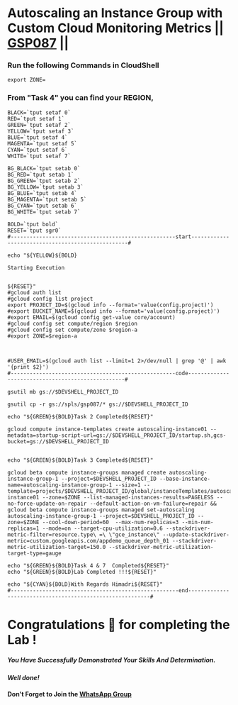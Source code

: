# Autoscaling an Instance Group with Custom Cloud Monitoring Metrics || [GSP087](https://www.cloudskillsboost.google/games/5383/labs/34947) ||

### Run the following Commands in CloudShell

```
export ZONE=
```
### From "Task 4" you can find your REGION,

```
BLACK=`tput setaf 0`
RED=`tput setaf 1`
GREEN=`tput setaf 2`
YELLOW=`tput setaf 3`
BLUE=`tput setaf 4`
MAGENTA=`tput setaf 5`
CYAN=`tput setaf 6`
WHITE=`tput setaf 7`

BG_BLACK=`tput setab 0`
BG_RED=`tput setab 1`
BG_GREEN=`tput setab 2`
BG_YELLOW=`tput setab 3`
BG_BLUE=`tput setab 4`
BG_MAGENTA=`tput setab 5`
BG_CYAN=`tput setab 6`
BG_WHITE=`tput setab 7`

BOLD=`tput bold`
RESET=`tput sgr0`
#----------------------------------------------------start--------------------------------------------------#

echo "${YELLOW}${BOLD}

Starting Execution 


${RESET}"
#gcloud auth list
#gcloud config list project
export PROJECT_ID=$(gcloud info --format='value(config.project)')
#export BUCKET_NAME=$(gcloud info --format='value(config.project)')
#export EMAIL=$(gcloud config get-value core/account)
#gcloud config set compute/region $region
#gcloud config set compute/zone $region-a
#export ZONE=$region-a



#USER_EMAIL=$(gcloud auth list --limit=1 2>/dev/null | grep '@' | awk '{print $2}')
#----------------------------------------------------code--------------------------------------------------# 

gsutil mb gs://$DEVSHELL_PROJECT_ID

gsutil cp -r gs://spls/gsp087/* gs://$DEVSHELL_PROJECT_ID

echo "${GREEN}${BOLD}Task 2 Completed${RESET}"

gcloud compute instance-templates create autoscaling-instance01 --metadata=startup-script-url=gs://$DEVSHELL_PROJECT_ID/startup.sh,gcs-bucket=gs://$DEVSHELL_PROJECT_ID


echo "${GREEN}${BOLD}Task 3 Completed${RESET}"

gcloud beta compute instance-groups managed create autoscaling-instance-group-1 --project=$DEVSHELL_PROJECT_ID --base-instance-name=autoscaling-instance-group-1 --size=1 --template=projects/$DEVSHELL_PROJECT_ID/global/instanceTemplates/autoscaling-instance01 --zone=$ZONE --list-managed-instances-results=PAGELESS --no-force-update-on-repair --default-action-on-vm-failure=repair && gcloud beta compute instance-groups managed set-autoscaling autoscaling-instance-group-1 --project=$DEVSHELL_PROJECT_ID --zone=$ZONE --cool-down-period=60  --max-num-replicas=3 --min-num-replicas=1 --mode=on --target-cpu-utilization=0.6 --stackdriver-metric-filter=resource.type\ =\ \"gce_instance\" --update-stackdriver-metric=custom.googleapis.com/appdemo_queue_depth_01 --stackdriver-metric-utilization-target=150.0 --stackdriver-metric-utilization-target-type=gauge

echo "${GREEN}${BOLD}Task 4 & 7  Completed${RESET}"
echo "${GREEN}${BOLD}Lab Completed !!!${RESET}"

echo "${CYAN}${BOLD}With Regards Himadri${RESET}"
#-----------------------------------------------------end----------------------------------------------------------#

```

# Congratulations 🎉 for completing the Lab !

##### *You Have Successfully Demonstrated Your Skills And Determination.*

#### *Well done!*

#### Don't Forget to Join the [WhatsApp Group](https://chat.whatsapp.com/CcX9gXycV1lKmOjnZQCk7g) 
